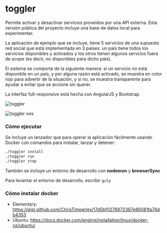 # toggler

Permite activar y desactivar servicios proveídos por una API externa. Esta versión pública del proyecto incluye una base de datos local para experimentar.

La aplicación de ejemplo que se incluye, tiene 5 servicios de una supuesta red social que está implementada en 3 países: un país tiene todos los servicios disponibles y activados y los otros tienen algunos servcios fuera de scope (es decir, no disponibles para dicho país).

El sistema se comporta de la siguiente manera: si un servicio no está disponible en un país, y por alguna razón está activado, se muestra en color rojo para advertir de la situación, y si no, se muestra transparente para ayudar a evitar que se accione sin querer.

La interfaz full-responsive está hecha con AngularJS y Bootstrap.

![toggler](https://user-images.githubusercontent.com/29981509/27976323-eb975278-6333-11e7-8d44-da8c2e573fd0.png)

![toggler oos](https://user-images.githubusercontent.com/29981509/27976326-edb9ed04-6333-11e7-9dce-a6aa69068830.png)


### Cómo ejecutar

Se incluye un lanzador que para operar la aplicación fácilmente usando Docker con comandos para instalar, lanzar y detener:
```sh
./toggler install
./toggler run
./toggler stop
```

También se incluye un entorno de desarrollo con **nodemon** y **browserSync**

Para levantar el entorno de desarrollo, escribir `gulp`


### Cómo instalar docker
* Elementary: https://gist.github.com/ChrisTimperley/17d5bf0276672367e86081fa74db4353
* Ubuntu: https://docs.docker.com/engine/installation/linux/docker-ce/ubuntu/
